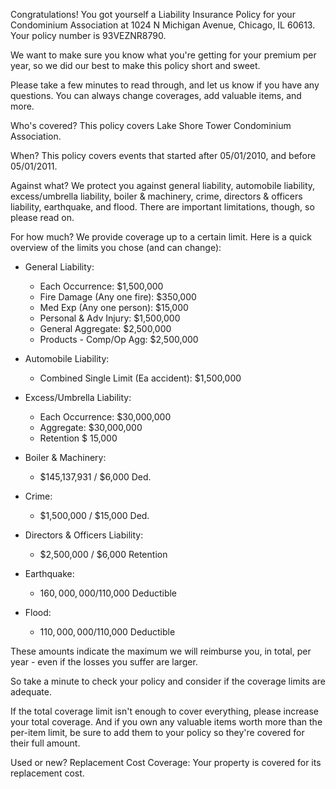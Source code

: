 Congratulations! You got yourself a Liability Insurance Policy for your Condominium Association at 1024 N Michigan Avenue, Chicago, IL 60613. Your policy number is 93VEZNR8790.

We want to make sure you know what you're getting for your premium per year, so we did our best to make this policy short and sweet.

Please take a few minutes to read through, and let us know if you have any questions. You can always change coverages, add valuable items, and more.

Who's covered?
This policy covers Lake Shore Tower Condominium Association.

When?
This policy covers events that started after 05/01/2010, and before 05/01/2011.

Against what?
We protect you against general liability, automobile liability, excess/umbrella liability, boiler & machinery, crime, directors & officers liability, earthquake, and flood. There are important limitations, though, so please read on.

For how much?
We provide coverage up to a certain limit. Here is a quick overview of the limits you chose (and can change):

- General Liability:
  - Each Occurrence: $1,500,000
  - Fire Damage (Any one fire): $350,000
  - Med Exp (Any one person): $15,000
  - Personal & Adv Injury: $1,500,000
  - General Aggregate: $2,500,000
  - Products - Comp/Op Agg: $2,500,000

- Automobile Liability:
  - Combined Single Limit (Ea accident): $1,500,000

- Excess/Umbrella Liability:
  - Each Occurrence: $30,000,000
  - Aggregate: $30,000,000
  - Retention $ 15,000

- Boiler & Machinery:
  - $145,137,931 / $6,000 Ded.

- Crime:
  - $1,500,000 / $15,000 Ded.

- Directors & Officers Liability:
  - $2,500,000 / $6,000 Retention

- Earthquake:
  - $160,000,000/$110,000 Deductible

- Flood:
  - $110,000,000/$110,000 Deductible

These amounts indicate the maximum we will reimburse you, in total, per year - even if the losses you suffer are larger.

So take a minute to check your policy and consider if the coverage limits are adequate.

If the total coverage limit isn't enough to cover everything, please increase your total coverage. And if you own any valuable items worth more than the per-item limit, be sure to add them to your policy so they're covered for their full amount.

Used or new?
Replacement Cost Coverage: Your property is covered for its replacement cost.
